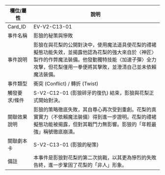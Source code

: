 | 欄位/屬性 | 說明 |
|---|---|
| Card_ID | EV-V2-C13-01 |
| 事件名稱 | 影狼的秘策與慘敗 |
| 事件說明 | 影狼在與花梨的公開對決中，使用魔法道具使花梨的禮裙擬態功能失效，並揭露他認為花梨的強大來自於〈神匠〉製作的作弊魔法裝備。他發動獨特技能〈加速子彈〉全力攻擊，但花梨僅用一拳便將其擊敗，並澄清自己並未依賴魔法裝備。 |
| 事件類型 | 衝突 (Conflict) / 轉折 (Twist) |
| 觸發要求/條件 | S-V2-C12-01 (影狼碎牙的復仇) 結束，影狼與花梨正式開始對決。 |
| 關聯效果說明 | 影狼的策略徹底失敗，其自尊心再次受到重創。花梨的真實實力（不依賴魔法裝備）得到進一步證明。花梨的禮裙擬態功能被揭露，但對其戰鬥力無影響。影狼的「年輕最強」稱號徹底崩潰。 |
| 關聯劇本卡 | S-V2-C13-01 (影狼的秘策) |
| 備註 | 本事件是影狼對花梨的第二次挑戰，以其更為慘烈的失敗告終，進一步鞏固了花梨的「非人」形象。 |
